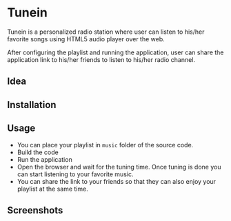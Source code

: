 # **Tunein**
Tunein is a personalized radio station where user can listen to his/her favorite songs using HTML5 audio player over the web.

After configuring the playlist and running the application, user can share the application link to his/her friends to listen to his/her radio channel.

## Idea


## Installation


## Usage
- You can place your playlist in `music` folder of the source code.
- Build the code
- Run the application
- Open the browser and wait for the tuning time. Once tuning is done you can start listening to your favorite music.
- You can share the link to your friends so that they can also enjoy your playlist at the same time.




## Screenshots
